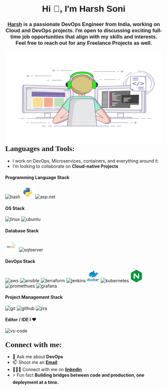 <!-- Header Section -->
<h1 align="center">
    <font face="Arial">Hi 👋, I'm Harsh Soni </font>
</h1>
<h3 align="center">
    <font face="Arial"><a href="https://www.linkedin.com/in/harsh-soni-007hs/" target="_blank"
            rel="noreferrer">Harsh</a> is a passionate DevOps Engineer from India, working on Cloud and DevOps projects.
        I'm open to discussing exciting full-time job opportunities that align with my skills and interests. Feel free to reach out for any Freelance Projects as well.</font>
</h3>


<!-- GIF -->
<img align="right" height="300" width="500"
    src="https://raw.githubusercontent.com/mikonoid/mikonoid/main/images/gifs/coder3.gif" />

<!-- Languages and Tools Section -->
<h3 align="left">
    <font size="+2" face="Verdana">Languages and Tools:</font>
</h3>


- I work on DevOps, Microservices, containers, and everything around it.
- I’m looking to collaborate on **Cloud-native Projects**



#### Programming Language Stack
<p align="left"><img src="https://www.vectorlogo.zone/logos/gnu_bash/gnu_bash-icon.svg" alt="bash" title="bash"
        title="bash" width="40" height="40" />
    <img src="https://raw.githubusercontent.com/github/explore/80688e429a7d4ef2fca1e82350fe8e3517d3494d/topics/python/python.png"
        alt="python" title="python" width="40" height="40" />
    <img src="https://www.ispirer.net/images/asp.net.logo.png" alt="asp.net" title="asp.net" width="40" height="40" />

</p>

#### OS Stack
<p align="left"><img src="https://brandlogos.net/wp-content/uploads/2020/03/Linux-logo.png" alt="linux" title="linux"
        width="40" height="40" />
    <img src="https://www.vectorlogo.zone/logos/ubuntu/ubuntu-icon.svg" alt="ubuntu" title="ubuntu" width="40"
        height="40" />

</p>

#### Database Stack
<p align="left"><img
        src="https://raw.githubusercontent.com/github/explore/80688e429a7d4ef2fca1e82350fe8e3517d3494d/topics/mysql/mysql.png"
        alt="mysql" title="mysql" width="40" height="40" />
    <img src="https://www.svgrepo.com/show/303229/microsoft-sql-server-logo.svg" alt="sqlserver" title="sqlserver"
        width="40" height="40" />
</p>


<!--#### Dev Stack
 <p align="left"><img
        src="https://raw.githubusercontent.com/vscode-icons/vscode-icons/72101ee333eca9219ac9a7c14d4834eef8e4c64b/icons/file_type_maven.svg"
        alt="maven" title="maven" width="40" height="40" /> <img
        src="https://www.vectorlogo.zone/logos/scala-sbt/scala-sbt-icon.svg" alt="sbt" title="sbt" width="40"
        height="40" /> <img src="https://www.vectorlogo.zone/logos/apache_kafka/apache_kafka-icon.svg" alt="kafka"
        title="kafka" width="40" height="40" /> <img src="https://www.vectorlogo.zone/logos/elastic/elastic-icon.svg"
        alt="elasticsearch" title="elasticsearch" width="40" height="40" /> </p> -->

#### DevOps Stack
<p align="left"><img src="https://www.vectorlogo.zone/logos/amazon_aws/amazon_aws-icon.svg" alt="aws" title="aws"
        width="40" height="40" />
    <!-- <img src="https://www.vectorlogo.zone/logos/google_cloud/google_cloud-icon.svg"
        alt="gcp" title="gcp" width="40" height="40" />  -->
    <img src="https://www.vectorlogo.zone/logos/ansible/ansible-icon.svg" alt="ansible" title="ansible" width="40"
        height="40" /> <img src="https://www.vectorlogo.zone/logos/terraformio/terraformio-icon.svg" alt="terraform"
        title="terraform" width="40" height="40" />
    <img src="https://www.vectorlogo.zone/logos/jenkins/jenkins-icon.svg" alt="jenkins" title="jenkins" width="40"
        height="40" />
    <!--   <img src="https://www.vectorlogo.zone/logos/circleci/circleci-icon.svg" alt="circleci"
        title="circleci" width="40" height="40" />  -->
    <!-- <img
        src="https://www.vectorlogo.zone/logos/codeship/codeship-icon.svg" alt="codeship" title="codeship" width="40"
        height="40" /> 
        <img src="https://www.vectorlogo.zone/logos/atlassian_bamboo/atlassian_bamboo-icon.svg"
        alt="bamboo" title="bamboo" width="40" height="40" />  -->
    <img src="https://raw.githubusercontent.com/github/explore/80688e429a7d4ef2fca1e82350fe8e3517d3494d/topics/docker/docker.png"
        alt="docker" title="docker" width="40" height="40" />
    <!-- <img src="https://www.vectorlogo.zone/logos/goharborio/goharborio-icon.svg" alt="harbor" title="harbor" width="40"
        height="40" />  -->
    <img src="https://www.vectorlogo.zone/logos/kubernetes/kubernetes-icon.svg" alt="kubernetes" title="kubernetes"
        width="40" height="40" />
    <!-- <img src="https://www.vectorlogo.zone/logos/helmsh/helmsh-icon.svg"
        alt="harbor" title="harbor" width="40" height="40" />  -->
    <!-- <img
        src="https://www.vectorlogo.zone/logos/traefikio/traefikio-icon.svg" alt="traefik" title="traefik" width="40"
        height="40" />  -->
    <img src="https://raw.githubusercontent.com/github/explore/85cceaeeaf993ca35664dc37ea24f9237fbbfc14/topics/nginx/nginx.png"
        alt="nginx" title="nginx" width="40" height="40" />
    <!-- <img src="https://www.vectorlogo.zone/logos/elasticco_logstash/elasticco_logstash-icon.svg" alt="logstash"
        title="logstash" width="40" height="40" />
    <img src="https://www.vectorlogo.zone/logos/elasticco_kibana/elasticco_kibana-icon.svg" alt="kibana" title="kibana"
        width="40" height="40" />  -->
    <img src="https://www.vectorlogo.zone/logos/prometheusio/prometheusio-icon.svg" alt="promethues" title="promethues"
        width="40" height="40" />
    <!-- <img src="https://www.vectorlogo.zone/logos/graphiteapp/graphiteapp-icon.svg" alt="graphite" title="graphite"
        width="40" height="40" />  -->
    <img src="https://www.vectorlogo.zone/logos/grafana/grafana-icon.svg" alt="grafana" title="grafana" width="40"
        height="40" />
</p>

#### Project Management Stack
<p align="left"><img src="https://www.vectorlogo.zone/logos/git-scm/git-scm-icon.svg" alt="git" title="git" width="40"
        height="40" />
    <img src="https://www.vectorlogo.zone/logos/github/github-icon.svg" alt="github" title="github" width="40"
        height="40" />
    <!-- <img src="https://www.vectorlogo.zone/logos/bitbucket/bitbucket-icon.svg"
        alt="bitbucket" title="bitbucket" width="40" height="40" />  -->
    <img src="https://www.vectorlogo.zone/logos/atlassian_jira/atlassian_jira-icon.svg" alt="jira" title="jira"
        width="40" height="40" />
    <!-- <img src="https://www.vectorlogo.zone/logos/trello/trello-icon.svg" alt="trello"
        title="trello" width="40" height="40" /> -->
</p>

#### Editor / IDE I ♥
<p align="left"> <img src="https://www.vectorlogo.zone/logos/visualstudio_code/visualstudio_code-icon.svg" alt="vs-code"
        title="vs-code" width="40" height="40" /> </p>

<!-- Contact Section -->
<h3 align="left">
    <font size="+2" face="Verdana">Connect with me:</font>
</h3>
<p align="left">
</p>

- 💬 Ask me about **DevOps**
- 📫 Shoot me an **[Email](mailto:harshsoni6011@gmail.com)**
- 👨🏻‍💻 Connect with me on **[linkedin](www.linkedin.com/in/harsh-soni-007hs)**
- ⚡ Fun fact **Building bridges between code and production, one deployment at a time.**

